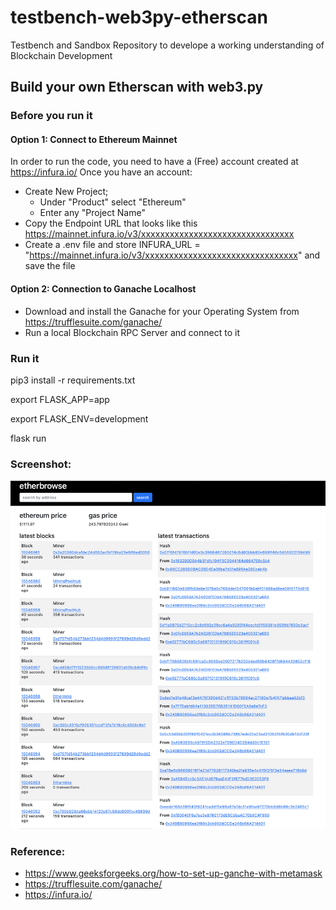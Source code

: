 # testbench-web3py-etherscan
Testbench and Sandbox Repository to develope a working understanding of Blockchain Development





## Build your own Etherscan with web3.py


### Before you run it


#### Option 1: Connect to Ethereum Mainnet
In order to run the code, you need to have a (Free) account created at https://infura.io/
Once you have an account: 
- Create New Project; 
    - Under "Product" select "Ethereum"
    - Enter any "Project Name"
- Copy the Endpoint URL that looks like this https://mainnet.infura.io/v3/xxxxxxxxxxxxxxxxxxxxxxxxxxxxxxxx
- Create a .env file and store INFURA_URL = "https://mainnet.infura.io/v3/xxxxxxxxxxxxxxxxxxxxxxxxxxxxxxxx" and save the file

#### Option 2: Connection to Ganache Localhost
- Download and install the Ganache for your Operating System from https://trufflesuite.com/ganache/
- Run a local Blockchain RPC Server and connect to it


### Run it

pip3 install -r requirements.txt

export FLASK_APP=app

export FLASK_ENV=development

flask run


### Screenshot:

![alt="Etherscan Webapp Screenshot"](Images/HomescreenScreenshot.png)


### Reference: 

- https://www.geeksforgeeks.org/how-to-set-up-ganche-with-metamask
- https://trufflesuite.com/ganache/
- https://infura.io/